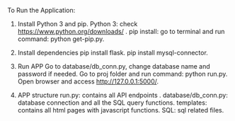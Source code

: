 To Run the Application:

1. Install Python 3 and pip.
Python 3: check https://www.python.org/downloads/ .
pip install: go to terminal and run command: python get-pip.py.

2. Install dependencies
pip install flask. 
pip install mysql-connector. 

3. Run APP
Go to database/db_conn.py, change database name and password if needed.
Go to proj folder and run command: python run.py.
Open browser and access http://127.0.0.1:5000/.



4. APP structure
run.py: contains all API endpoints .
database/db_conn.py: database connection and all the SQL query functions.
templates: contains all html pages with javascript functions.
SQL: sql related files.